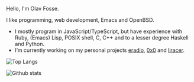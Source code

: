 Hello, I'm Olav Fosse. 

I like programming, web development, Emacs and OpenBSD.

- I mostly program in JavaScript/TypeScript, but have experience with Ruby, (Emacs) Lisp, POSIX shell, C, C++ and to a lesser degree Haskell and Python.
- I’m currently working on my personal projects [eradio](https://github.com/olav35/eradio/), [0x0](https://github.com/olav35/0x0) and [liracer](https://github.com/olav35/liracer).

![Top Langs](https://github-readme-stats.vercel.app/api/top-langs/?username=olav35)

![Github stats](https://github-readme-stats.vercel.app/api?username=olav35&show_icons=true&count_private=true)
